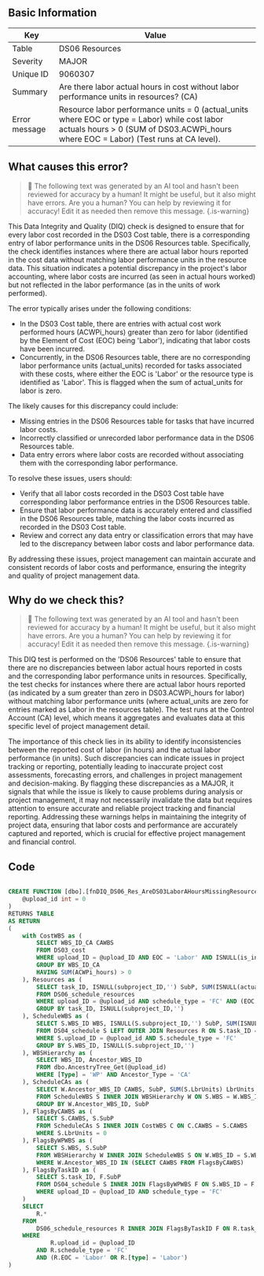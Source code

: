 ## Basic Information
| Key         | Value          |
|-------------|----------------|
| Table       | DS06 Resources |
| Severity    | MAJOR |
| Unique ID   | 9060307   |
| Summary     | Are there labor actual hours in cost without labor performance units in resources? (CA) |
| Error message | Resource labor performance units = 0 (actual_units where EOC or type = Labor) while cost labor actuals hours > 0 (SUM of DS03.ACWPi_hours where EOC = Labor) (Test runs at CA level). |

## What causes this error?

> :robot: The following text was generated by an AI tool and hasn't been reviewed for accuracy by a human! It might be useful, but it also might have errors. Are you a human? You can help by reviewing it for accuracy! Edit it as needed then remove this message.
{.is-warning}

This Data Integrity and Quality (DIQ) check is designed to ensure that for every labor cost recorded in the DS03 Cost table, there is a corresponding entry of labor performance units in the DS06 Resources table. Specifically, the check identifies instances where there are actual labor hours reported in the cost data without matching labor performance units in the resource data. This situation indicates a potential discrepancy in the project's labor accounting, where labor costs are incurred (as seen in actual hours worked) but not reflected in the labor performance (as in the units of work performed).

The error typically arises under the following conditions:
- In the DS03 Cost table, there are entries with actual cost work performed hours (ACWPi_hours) greater than zero for labor (identified by the Element of Cost (EOC) being 'Labor'), indicating that labor costs have been incurred.
- Concurrently, in the DS06 Resources table, there are no corresponding labor performance units (actual_units) recorded for tasks associated with these costs, where either the EOC is 'Labor' or the resource type is identified as 'Labor'. This is flagged when the sum of actual_units for labor is zero.

The likely causes for this discrepancy could include:
- Missing entries in the DS06 Resources table for tasks that have incurred labor costs.
- Incorrectly classified or unrecorded labor performance data in the DS06 Resources table.
- Data entry errors where labor costs are recorded without associating them with the corresponding labor performance.

To resolve these issues, users should:
- Verify that all labor costs recorded in the DS03 Cost table have corresponding labor performance entries in the DS06 Resources table.
- Ensure that labor performance data is accurately entered and classified in the DS06 Resources table, matching the labor costs incurred as recorded in the DS03 Cost table.
- Review and correct any data entry or classification errors that may have led to the discrepancy between labor costs and labor performance data.

By addressing these issues, project management can maintain accurate and consistent records of labor costs and performance, ensuring the integrity and quality of project management data.
## Why do we check this?

> :robot: The following text was generated by an AI tool and hasn't been reviewed for accuracy by a human! It might be useful, but it also might have errors. Are you a human? You can help by reviewing it for accuracy! Edit it as needed then remove this message.
{.is-warning}

This DIQ test is performed on the 'DS06 Resources' table to ensure that there are no discrepancies between labor actual hours reported in costs and the corresponding labor performance units in resources. Specifically, the test checks for instances where there are actual labor hours reported (as indicated by a sum greater than zero in DS03.ACWPi_hours for labor) without matching labor performance units (where actual_units are zero for entries marked as Labor in the resources table). The test runs at the Control Account (CA) level, which means it aggregates and evaluates data at this specific level of project management detail.

The importance of this check lies in its ability to identify inconsistencies between the reported cost of labor (in hours) and the actual labor performance (in units). Such discrepancies can indicate issues in project tracking or reporting, potentially leading to inaccurate project cost assessments, forecasting errors, and challenges in project management and decision-making. By flagging these discrepancies as a MAJOR, it signals that while the issue is likely to cause problems during analysis or project management, it may not necessarily invalidate the data but requires attention to ensure accurate and reliable project tracking and financial reporting. Addressing these warnings helps in maintaining the integrity of project data, ensuring that labor costs and performance are accurately captured and reported, which is crucial for effective project management and financial control.
## Code

```sql

CREATE FUNCTION [dbo].[fnDIQ_DS06_Res_AreDS03LaborAHoursMissingResourceLaborPUnitsCA] (
	@upload_id int = 0
)
RETURNS TABLE
AS RETURN
(
	with CostWBS as (
		SELECT WBS_ID_CA CAWBS
		FROM DS03_cost
		WHERE upload_ID = @upload_ID AND EOC = 'Labor' AND ISNULL(is_indirect,'') <> 'Y' AND TRIM(ISNULL(WBS_ID_WP,'')) = ''
		GROUP BY WBS_ID_CA
		HAVING SUM(ACWPi_hours) > 0
	), Resources as (
		SELECT task_ID, ISNULL(subproject_ID,'') SubP, SUM(ISNULL(actual_units,0)) ResLbrUnits
		FROM DS06_schedule_resources
		WHERE upload_ID = @upload_id AND schedule_type = 'FC' AND (EOC = 'Labor' Or [type] = 'Labor')
		GROUP BY task_ID, ISNULL(subproject_ID,'')
	), ScheduleWBS as (
		SELECT S.WBS_ID WBS, ISNULL(S.subproject_ID,'') SubP, SUM(ISNULL(ResLbrUnits,0)) LbrUnits
		FROM DS04_schedule S LEFT OUTER JOIN Resources R ON S.task_ID = R.task_ID AND ISNULL(S.subproject_ID,'') = R.SubP
		WHERE S.upload_ID = @upload_id AND S.schedule_type = 'FC'
		GROUP BY S.WBS_ID, ISNULL(S.subproject_ID,'')
	), WBSHierarchy as (
		SELECT WBS_ID, Ancestor_WBS_ID 
		FROM dbo.AncestryTree_Get(@upload_id)
		WHERE [Type] = 'WP' AND Ancestor_Type = 'CA'
	), ScheduleCAs as (
		SELECT W.Ancestor_WBS_ID CAWBS, SubP, SUM(S.LbrUnits) LbrUnits
		FROM ScheduleWBS S INNER JOIN WBSHierarchy W ON S.WBS = W.WBS_ID
		GROUP BY W.Ancestor_WBS_ID, SubP
	), FlagsByCAWBS as (
		SELECT S.CAWBS, S.SubP
		FROM ScheduleCAs S INNER JOIN CostWBS C ON C.CAWBS = S.CAWBS
        WHERE S.LbrUnits = 0
	), FlagsByWPWBS as (
		SELECT S.WBS, S.SubP
		FROM WBSHierarchy W INNER JOIN ScheduleWBS S ON W.WBS_ID = S.WBS
		WHERE W.Ancestor_WBS_ID IN (SELECT CAWBS FROM FlagsByCAWBS)
	), FlagsByTaskID as (
		SELECT S.task_ID, F.SubP
		FROM DS04_schedule S INNER JOIN FlagsByWPWBS F ON S.WBS_ID = F.WBS AND ISNULL(S.subproject_ID,'') = F.SubP
		WHERE upload_ID = @upload_ID AND schedule_type = 'FC'
	)
	SELECT
		R.*
	FROM
		DS06_schedule_resources R INNER JOIN FlagsByTaskID F ON R.task_ID = F.task_ID AND ISNULL(R.subproject_ID,'') = F.SubP
	WHERE
			R.upload_id = @upload_ID
		AND R.schedule_type = 'FC'
		AND (R.EOC = 'Labor' OR R.[type] = 'Labor')
)
```
